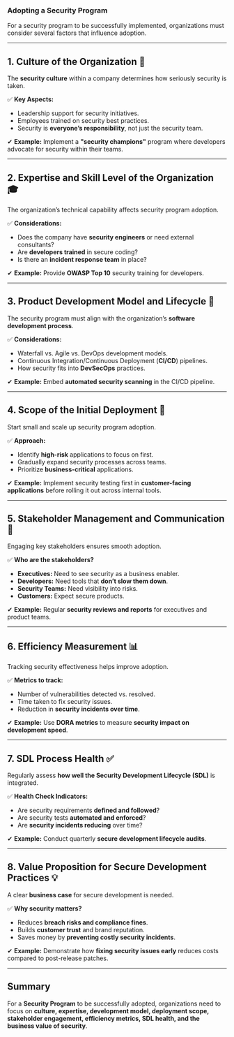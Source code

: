 ### **Adopting a Security Program**  

For a security program to be successfully implemented, organizations must consider several factors that influence adoption.  

---

## **1. Culture of the Organization 🏢**  
The **security culture** within a company determines how seriously security is taken.  

✅ **Key Aspects:**  
- Leadership support for security initiatives.  
- Employees trained on security best practices.  
- Security is **everyone’s responsibility**, not just the security team.  

✔ **Example:** Implement a **"security champions"** program where developers advocate for security within their teams.  

---

## **2. Expertise and Skill Level of the Organization 🎓**  
The organization’s technical capability affects security program adoption.  

✅ **Considerations:**  
- Does the company have **security engineers** or need external consultants?  
- Are **developers trained** in secure coding?  
- Is there an **incident response team** in place?  

✔ **Example:** Provide **OWASP Top 10** security training for developers.  

---

## **3. Product Development Model and Lifecycle 🚀**  
The security program must align with the organization’s **software development process**.  

✅ **Considerations:**  
- Waterfall vs. Agile vs. DevOps development models.  
- Continuous Integration/Continuous Deployment (**CI/CD**) pipelines.  
- How security fits into **DevSecOps** practices.  

✔ **Example:** Embed **automated security scanning** in the CI/CD pipeline.  

---

## **4. Scope of the Initial Deployment 🎯**  
Start small and scale up security program adoption.  

✅ **Approach:**  
- Identify **high-risk** applications to focus on first.  
- Gradually expand security processes across teams.  
- Prioritize **business-critical** applications.  

✔ **Example:** Implement security testing first in **customer-facing applications** before rolling it out across internal tools.  

---

## **5. Stakeholder Management and Communication 📢**  
Engaging key stakeholders ensures smooth adoption.  

✅ **Who are the stakeholders?**  
- **Executives:** Need to see security as a business enabler.  
- **Developers:** Need tools that **don’t slow them down**.  
- **Security Teams:** Need visibility into risks.  
- **Customers:** Expect secure products.  

✔ **Example:** Regular **security reviews and reports** for executives and product teams.  

---

## **6. Efficiency Measurement 📊**  
Tracking security effectiveness helps improve adoption.  

✅ **Metrics to track:**  
- Number of vulnerabilities detected vs. resolved.  
- Time taken to fix security issues.  
- Reduction in **security incidents over time**.  

✔ **Example:** Use **DORA metrics** to measure **security impact on development speed**.  

---

## **7. SDL Process Health ✅**  
Regularly assess **how well the Security Development Lifecycle (SDL)** is integrated.  

✅ **Health Check Indicators:**  
- Are security requirements **defined and followed**?  
- Are security tests **automated and enforced**?  
- Are **security incidents reducing** over time?  

✔ **Example:** Conduct quarterly **secure development lifecycle audits**.  

---

## **8. Value Proposition for Secure Development Practices 💡**  
A clear **business case** for secure development is needed.  

✅ **Why security matters?**  
- Reduces **breach risks and compliance fines**.  
- Builds **customer trust** and brand reputation.  
- Saves money by **preventing costly security incidents**.  

✔ **Example:** Demonstrate how **fixing security issues early** reduces costs compared to post-release patches.  

---

## **Summary**  
For a **Security Program** to be successfully adopted, organizations need to focus on **culture, expertise, development model, deployment scope, stakeholder engagement, efficiency metrics, SDL health, and the business value of security**.
